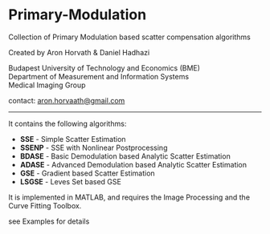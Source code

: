 # Primary-Modulation
Collection of Primary Modulation based scatter compensation algorithms

Created by Aron Horvath & Daniel Hadhazi

Budapest University of Technology and Economics (BME)  
Department of Measurement and Information Systems  
Medical Imaging Group

contact: aron.horvaath@gmail.com

---

It contains the following algorithms:

* __SSE__   - Simple Scatter Estimation
* __SSENP__ - SSE with Nonlinear Postprocessing
* __BDASE__ - Basic Demodulation based Analytic Scatter Estimation
* __ADASE__ - Advanced Demodulation based Analytic Scatter Estimation
* __GSE__   - Gradient based Scatter Estimation
* __LSGSE__ - Leves Set based GSE

It is implemented in MATLAB, and requires the Image Processing and the Curve Fitting Toolbox.

see Examples for details

